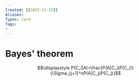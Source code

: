 ```yaml
---
Created: [[2022-11-25]]
Aliases: 
Types: Card
Tags: 
- 
---
```

# Bayes' theorem
$$\displaystyle P(C_i|A)=\frac{P(A|C_i)P(C_i)}{\Sigma_{j=1}^nP(A|C_j)P(C_j)}$$
